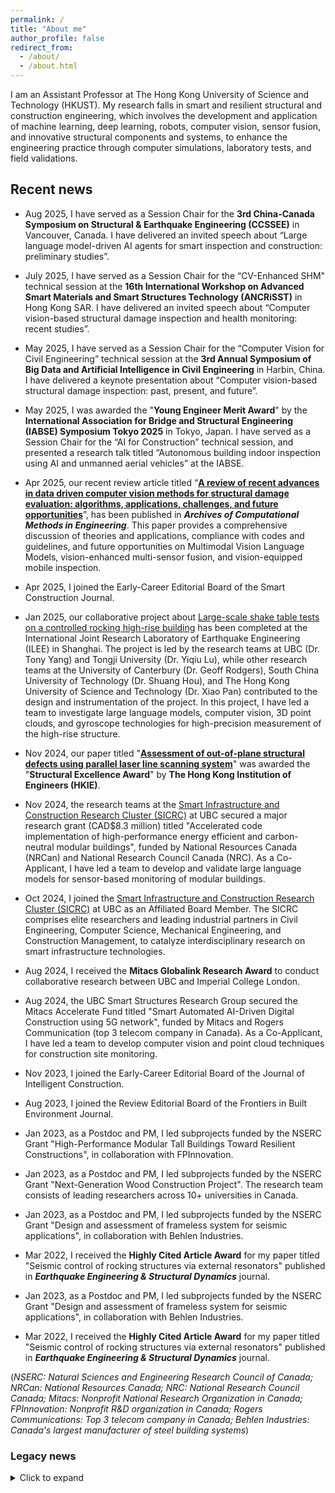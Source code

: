 ```yaml
---
permalink: /
title: "About me"
author_profile: false
redirect_from: 
  - /about/
  - /about.html
---
```


I am an Assistant Professor at The Hong Kong University of Science and Technology (HKUST). My research falls in smart and resilient structural and construction engineering, which involves the development and application of machine learning, deep learning, robots, computer vision, sensor fusion, and innovative structural components and systems, to enhance the engineering practice through computer simulations, laboratory tests, and field validations.

<!---Comment go here. This is the front page of a website that is powered by the [Academic Pages template](https://github.com/academicpages/academicpages.github.io) and hosted on GitHub pages. [GitHub pages](https://pages.github.com) is a free service in which websites are built and hosted from code and data stored in a GitHub repository, automatically updating when a new commit is made to the respository. This template was forked from the [Minimal Mistakes Jekyll Theme](https://mmistakes.github.io/minimal-mistakes/) created by Michael Rose, and then extended to support the kinds of content that academics have: publications, talks, teaching, a portfolio, blog posts, and a dynamically-generated CV. You can fork [this repository](https://github.com/academicpages/academicpages.github.io) right now, modify the configuration and markdown files, add your own PDFs and other content, and have your own site for free, with no ads! An older version of this template powers my own personal website at [stuartgeiger.com](http://stuartgeiger.com), which uses [this Github repository](https://github.com/staeiou/staeiou.github.io).-->


## Recent news

* Aug 2025, I have served as a Session Chair for the __3rd China-Canada Symposium on Structural & Earthquake Engineering (CCSSEE)__ in Vancouver, Canada. I have delivered an invited speech about “Large language model-driven AI agents for smart inspection and construction: preliminary studies”.
  
* July 2025, I have served as a Session Chair for the “CV-Enhanced SHM" technical session at the __16th International Workshop on Advanced Smart Materials and Smart Structures Technology (ANCRiSST)__ in Hong Kong SAR. I have delivered an invited speech about “Computer vision-based structural damage inspection and health monitoring: recent studies”.
* May 2025, I have served as a Session Chair for the “Computer Vision for Civil Engineering” technical session at the __3rd Annual Symposium of Big Data and Artificial Intelligence in Civil Engineering__ in Harbin, China. I have delivered a keynote presentation about “Computer vision-based structural damage inspection: past, present, and future”.
* May 2025, I was awarded the "__Young Engineer Merit Award__" by the __International Association for Bridge and Structural Engineering (IABSE) Symposium Tokyo 2025__ in Tokyo, Japan. I have served as a Session Chair for the “AI for Construction” technical session, and presented a research talk titled “Autonomous building indoor inspection using AI and unmanned aerial vehicles” at the IABSE.
* Apr 2025, our recent review article titled “[__A review of recent advances in data driven computer vision methods for structural damage evaluation: algorithms, applications, challenges, and future opportunities__](https://rdcu.be/egj41)”, has been published in *__Archives of Computational Methods in Engineering__*. This paper provides a comprehensive discussion of theories and applications, compliance with codes and guidelines, and future opportunities on Multimodal Vision Language Models, vision-enhanced multi-sensor fusion, and vision-equipped mobile inspection.
  
* Apr 2025, I joined the Early-Career Editorial Board of the Smart Construction Journal.
  
* Jan 2025, our collaborative project about [Large-scale shake table tests on a controlled rocking high-rise building](https://smartstructures.civil.ubc.ca/ilee-eerf-collaboration/prototype-building/) has been completed at the International Joint Research Laboratory of Earthquake Engineering (ILEE) in Shanghai. The project is led by the research teams at UBC (Dr. Tony Yang) and Tongji University (Dr. Yiqiu Lu), while other research teams at the University of Canterbury (Dr. Geoff Rodgers), South China University of Technology (Dr. Shuang Hou), and The Hong Kong University of Science and Technology (Dr. Xiao Pan) contributed to the design and instrumentation of the project. In this project, I have led a team to investigate large language models, computer vision, 3D point clouds, and gyroscope technologies for high-precision measurement of the high-rise structure.
* Nov 2024, our paper titled "[__Assessment of out-of-plane structural defects using parallel laser line scanning system__](https://doi.org/10.1111/mice.13102)" was awarded the "__Structural Excellence Award__" by __The Hong Kong Institution of Engineers (HKIE)__.
* Nov 2024, the research teams at the [Smart Infrastructure and Construction Research Cluster (SICRC)](https://smartconstruction.apsc.ubc.ca/) at UBC secured a major research grant (CAD$8.3 million) titled "Accelerated code implementation of high-performance energy efficient and carbon-neutral modular buildings", funded by National Resources Canada (NRCan) and National Research Council Canada (NRC). As a Co-Applicant, I have led a team to develop and validate large language models for sensor-based monitoring of modular buildings.
* Oct 2024, I joined the [Smart Infrastructure and Construction Research Cluster (SICRC)](https://smartconstruction.apsc.ubc.ca/) at UBC as an Affiliated Board Member. The SICRC comprises elite researchers and leading industrial partners in Civil Engineering, Computer Science, Mechanical Engineering, and Construction Management, to catalyze interdisciplinary research on smart infrastructure technologies.
* Aug 2024, I received the __Mitacs Globalink Research Award__ to conduct collaborative research between UBC and Imperial College London.
* Aug 2024, the UBC Smart Structures Research Group secured the Mitacs Accelerate Fund titled "Smart Automated AI-Driven Digital Construction using 5G network", funded by Mitacs and Rogers Communication (top 3 telecom company in Canada). As a Co-Applicant, I have led a team to develop computer vision and point cloud techniques for construction site monitoring.
* Nov 2023, I joined the Early-Career Editorial Board of the Journal of Intelligent Construction.
* Aug 2023, I joined the Review Editorial Board of the Frontiers in Built Environment Journal.
* Jan 2023, as a Postdoc and PM, I led subprojects funded by the NSERC Grant "High-Performance Modular Tall Buildings Toward Resilient Constructions", in collaboration with FPInnovation.
* Jan 2023, as a Postdoc and PM, I led subprojects funded by the NSERC Grant "Next-Generation Wood Construction Project". The research team consists of leading researchers across 10+ universities in Canada.
* Jan 2023, as a Postdoc and PM, I led subprojects funded by the NSERC Grant "Design and assessment of frameless system for seismic applications", in collaboration with Behlen Industries.
* Mar 2022, I received the __Highly Cited Article Award__ for my paper titled "Seismic control of rocking structures via external resonators" published in *__Earthquake Engineering & Structural Dynamics__* journal.
* Jan 2023, as a Postdoc and PM, I led subprojects funded by the NSERC Grant "Design and assessment of frameless system for seismic applications", in collaboration with Behlen Industries.
* Mar 2022, I received the __Highly Cited Article Award__ for my paper titled "Seismic control of rocking structures via external resonators" published in *__Earthquake Engineering & Structural Dynamics__* journal.

(*NSERC: Natural Sciences and Engineering Research Council of Canada; NRCan: National Resources Canada; NRC: National Research Council Canada; Mitacs: Nonprofit National Research Organization in Canada; FPInnovation: Nonprofit R&D organization in Canada; Rogers Communications: Top 3 telecom company in Canada; Behlen Industries: Canada's largest manufacturer of steel building systems*)

### Legacy news
<details><summary>Click to expand</summary>

  * Between 2020-2022, I received the President’s Academic Excellence Initiative PhD Award at UBC.
    
  * Oct 2019, I received the Faculty of Applied Science Award and Civil Engineering PhD Excellence Award at UBC.
    
</details>









